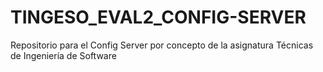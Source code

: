 # TINGESO_EVAL2_CONFIG-SERVER
Repositorio para el Config Server por concepto de la asignatura Técnicas de Ingeniería de Software
